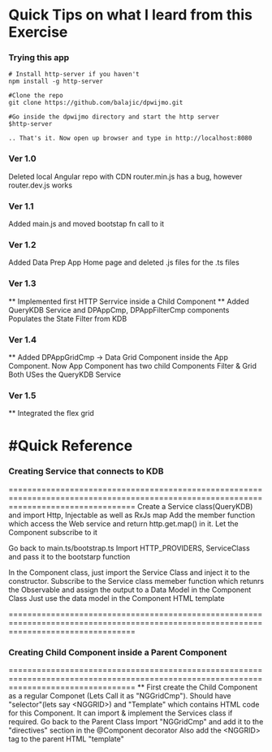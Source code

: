 # Quick Tips on what I leard from this Exercise

### Trying this app
```
# Install http-server if you haven't
npm install -g http-server

#Clone the repo
git clone https://github.com/balajic/dpwijmo.git

#Go inside the dpwijmo directory and start the http server 
$http-server

.. That's it. Now open up browser and type in http://localhost:8080

```  

### Ver 1.0
  Deleted local Angular repo with CDN
  router.min.js has a bug, however router.dev.js works 

### Ver 1.1 
  Added main.js and moved bootstap fn call to it
  
### Ver 1.2 
   Added Data Prep App Home page and deleted .js files for the .ts files
   
### Ver 1.3
   ** Implemented first HTTP Serrvice inside a Child Component ** 
   Added QueryKDB Service and DPAppCmp, DPAppFilterCmp components
   Populates the State Filter from KDB 
   
### Ver 1.4
  ** Added DPAppGridCmp -> Data Grid Component inside the App Component.
  Now App Component has two child Components Filter & Grid
  Both USes the QueryKDB Service

### Ver 1.5
** Integrated the flex grid  
  
#Quick Reference
=======================================================================================================================================
### Creating Service that connects to KDB
=======================================================================================================================================
Create a Service class(QueryKDB) and import Http, Injectable as well as RxJs map
  Add the member function which access the Web service and return http.get.map() in it. Let the Component subscribe to it

Go back to main.ts/bootstrap.ts Import HTTP_PROVIDERS, ServiceClass and pass it to the bootstarp function

In the Component class, just import the Service Class and inject it to the constructor.
  Subscribe to the Service class memeber function which retunrs the Observable and assign the output to a Data Model in the Component Class
  Just use the data model in the Component HTML template

=======================================================================================================================================
### Creating Child Component inside a Parent Component
=======================================================================================================================================
  ** First create the Child Component as a regular Componet (Lets Call it as "NGGridCmp").
     Should have "selector"(lets say &lt;NGGRID&gt;) and "Template" which contains HTML code for this Component.
     It can import & implement the Services class if required.
     Go back to the Parent Class
     Import "NGGridCmp" and  add it to the "directives" section in the @Component decorator
     Also add the &lt;NGGRID&gt; tag to the parent HTML "template" 